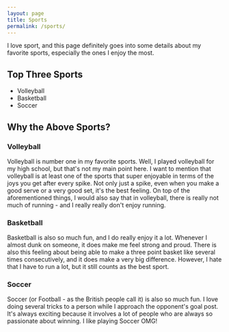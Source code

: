```yaml
---
layout: page
title: Sports
permalink: /sports/
---
```


I love sport, and this page definitely goes into some details about my favorite sports, especially the ones I enjoy the most. 

## Top Three Sports

* Volleyball
* Basketball
* Soccer

## Why the Above Sports?

### Volleyball

Volleyball is number one in my favorite sports. Well, I played volleyball for my high school, but that's not my main point here. I want to mention that volleyball is at least one of the sports that super enjoyable in terms of the joys you get after every spike. Not only just a spike, even when you make a good serve or a very good set, it's the best feeling. On top of the aforementioned things, I would also say that in volleyball, there is really not much of running - and I really really don't enjoy running. 

### Basketball

Basketball is also so much fun, and I do really enjoy it a lot. Whenever I almost dunk on someone, it does make me feel strong and proud. There is also this feeling about being able to make a three point basket like several times consecutively, and it does make a very big difference. However, I hate that I have to run a lot, but it still counts as the best sport. 


### Soccer

Soccer (or Football - as the British people call it) is also so much fun. I love doing several tricks to a person while I approach the opponent's goal post. It's always exciting because it involves a lot of people who are always so passionate about winning. I like playing Soccer OMG!